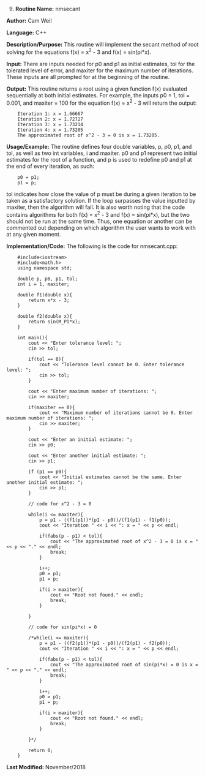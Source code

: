 09. **Routine Name:**           nmsecant

   **Author:** Cam Weil

   **Language:** C++

   **Description/Purpose:** This routine will implement the secant method of root solving for the equations f(x) = x<sup>2</sup> - 3 and f(x) = sin(pi*x).

   **Input:** There are inputs needed for p0 and p1 as initial estimates, tol for the tolerated level of error, and maxiter for the maximum number of iterations. These inputs are all prompted for at the beginning of the routine.

   **Output:** This routine returns a root using a given function f(x) evaluated sequentially at both initial estimates. For example, the inputs p0 = 1, tol = 0.001, and maxiter = 100 for the equation f(x) = x<sup>2</sup> - 3 will return the output:
  
        Iteration 1: x = 1.66667
        Iteration 2: x = 1.72727
        Iteration 3: x = 1.73214
        Iteration 4: x = 1.73205
        The approximated root of x^2 - 3 = 0 is x = 1.73205.

   **Usage/Example:** The routine defines four double variables, p, p0, p1, and tol, as well as two int variables, i and maxiter. p0 and p1 represent two initial estimates for the root of a function, and p is used to redefine p0 and p1 at the end of every iteration, as such:
   
        p0 = p1;
        p1 = p;
   
   tol indicates how close the value of p must be during a given iteration to be taken as a satisfactory solution. If the loop surpasses the value inputted by maxiter, then the algorithm will fail. It is also worth noting that the code contains algorithms for both f(x) = x<sup>2</sup> - 3 and f(x) = sin(pi*x), but the two should not be run at the same time. Thus, one equation or another can be commented out depending on which algorithm the user wants to work with at any given moment.

   **Implementation/Code:** The following is the code for nmsecant.cpp:

        #include<iostream>
        #include<math.h>
        using namespace std;

        double p, p0, p1, tol;
        int i = 1, maxiter;

        double f1(double x){
            return x*x - 3;
        }

        double f2(double x){
            return sin(M_PI*x);
        }

        int main(){
            cout << "Enter tolerance level: ";
            cin >> tol;
    
            if(tol == 0){
                cout << "Tolerance level cannot be 0. Enter tolerance level: ";
                cin >> tol;
            }
    
            cout << "Enter maximum number of iterations: ";
            cin >> maxiter;
    
            if(maxiter == 0){
                cout << "Maximum number of iterations cannot be 0. Enter maximum number of iterations: ";
                cin >> maxiter;
            }
    
            cout << "Enter an initial estimate: ";
            cin >> p0;
    
            cout << "Enter another initial estimate: ";
            cin >> p1;
    
            if (p1 == p0){
                cout << "Initial estimates cannot be the same. Enter another initial estimate: ";
                cin >> p1;
            }
    
            // code for x^2 - 3 = 0
    
            while(i <= maxiter){
                p = p1 - ((f1(p1))*(p1 - p0))/(f1(p1) - f1(p0));
                cout << "Iteration " << i << ": x = " << p << endl;
        
                if(fabs(p - p1) < tol){
                    cout << "The approximated root of x^2 - 3 = 0 is x = " << p << "." << endl;
                    break;
                }
     
                i++;
                p0 = p1;
                p1 = p;
     
                if(i > maxiter){
                    cout << "Root not found." << endl;
                    break;
                }
     
            }
    
            // code for sin(pi*x) = 0
    
            /*while(i <= maxiter){
                p = p1 - ((f2(p1))*(p1 - p0))/(f2(p1) - f2(p0));
                cout << "Iteration " << i << ": x = " << p << endl;
     
                if(fabs(p - p1) < tol){
                    cout << "The approximated root of sin(pi*x) = 0 is x = " << p << "." << endl;
                    break;
                }
     
                i++;
                p0 = p1;
                p1 = p;
        
                if(i > maxiter){
                    cout << "Root not found." << endl;
                    break;
                }
        
            }*/
    
            return 0;
        }
 
   **Last Modified:** November/2018
